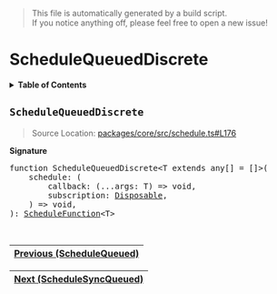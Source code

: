 > This file is automatically generated by a build script.<br>If you notice anything off, please feel free to open a new issue!

# ScheduleQueuedDiscrete

<details><summary><b>Table of Contents</b></summary>

1. [<code>ScheduleQueuedDiscrete</code>](#ScheduleQueuedDiscrete)</details>

## <a name="ScheduleQueuedDiscrete"></a><code>ScheduleQueuedDiscrete</code>

> Source Location: [packages\/core\/src\/schedule.ts#L176](..\/..\/packages\/core\/src\/schedule.ts#L176)

<b>Signature</b>

<pre>function ScheduleQueuedDiscrete&lt;T extends any[] = []&gt;(<br>    schedule: (<br>        callback: (...args: T) =&gt; void,<br>        subscription: <a href="../01-api-disposable/00-Disposable.md#Disposable-Interface">Disposable</a>,<br>    ) =&gt; void,<br>): <a href="00-ScheduleFunction.md#ScheduleFunction">ScheduleFunction</a>&lt;T&gt;</pre><br>

| [Previous \(ScheduleQueued\)](03-ScheduleQueued.md#readme) |
| --- |

<div align="right">

| [Next \(ScheduleSyncQueued\)](05-ScheduleSyncQueued.md#readme) |
| --- |
</div>
